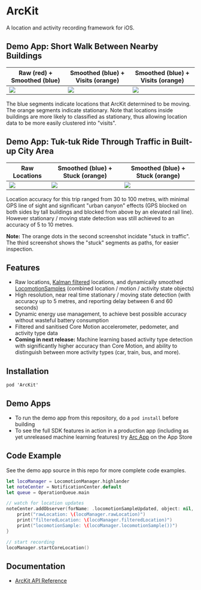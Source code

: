 # ArcKit

A location and activity recording framework for iOS.

## Demo App: Short Walk Between Nearby Buildings

| Raw (red) + Smoothed (blue) | Smoothed (blue) + Visits (orange) | Smoothed (blue) + Visits (orange) |
| --------------------------- | --------------------------------- | --------------------------------- |
| ![](https://raw.githubusercontent.com/sobri909/ArcKit/master/Screenshots/raw_plus_smoothed.png) | ![](https://raw.githubusercontent.com/sobri909/ArcKit/master/Screenshots/smoothed_plus_visits.png) | ![](https://raw.githubusercontent.com/sobri909/ArcKit/master/Screenshots/smoothed_only.png) |

The blue segments indicate locations that ArcKit determined to be moving. The orange segments indicate stationary. Note
that locations inside buildings are more likely to classified as stationary, thus allowing location data to be more 
easily clustered into "visits".

## Demo App: Tuk-tuk Ride Through Traffic in Built-up City Area 

| Raw Locations | Smoothed (blue) + Stuck (orange) | Smoothed (blue) + Stuck (orange) |
| ------------- | -------------------------------- | -------------------------------- |
| ![](https://raw.githubusercontent.com/sobri909/ArcKit/master/Screenshots/tuktuk_raw.png) | ![](https://raw.githubusercontent.com/sobri909/ArcKit/master/Screenshots/tuktuk_smoothed_plus_visits.png) | ![](https://raw.githubusercontent.com/sobri909/ArcKit/master/Screenshots/tuktuk_smoothed.png) |

Location accuracy for this trip ranged from 30 to 100 metres, with minimal GPS line of sight and
significant "urban canyon" effects (GPS blocked on both sides by tall buildings and blocked from above by an elevated 
rail line). However stationary / moving state detection was still achieved to an accuracy of 5 to 10 metres. 

**Note:** The orange dots in the second screenshot incidate "stuck in traffic". The third screenshot shows the "stuck" 
segments as paths, for easier inspection. 

## Features

- Raw locations, [Kalman filtered](https://en.wikipedia.org/wiki/Kalman_filter) locations, and dynamically smoothed 
[LocomotionSamples](https://sobri909.github.io/ArcKit/Classes/LocomotionSample.html) (combined location / motion / 
activity state objects)
- High resolution, near real time stationary / moving state detection (with accuracy up to 5 metres, and reporting 
delay between 6 and 60 seconds)
- Dynamic energy use management, to achieve best possible accuracy without wasteful battery consumption
- Filtered and sanitised Core Motion accelerometer, pedometer, and activity type data
- **Coming in next release:** Machine learning based activity type detection with significantly higher accuracy than 
Core Motion, and ability to distinguish between more activity types (car, train, bus, and more). 

## Installation

`pod 'ArcKit'`

## Demo Apps

- To run the demo app from this repository, do a `pod install` before building
- To see the full SDK features in action in a production app (including as yet unreleased machine learning 
features) try [Arc App](https://itunes.apple.com/app/arc-app-location-activity-tracker/id1063151918?mt=8) on the App 
Store

## Code Example 

See the demo app source in this repo for more complete code examples.

```swift
let locoManager = LocomotionManager.highlander
let noteCenter = NotificationCenter.default
let queue = OperationQueue.main 

// watch for location updates
noteCenter.addObserver(forName: .locomotionSampleUpdated, object: nil, queue: queue) { _ in
    print("rawLocation: \(locoManager.rawLocation)")
    print("filteredLocation: \(locoManager.filteredLocation)")
    print("locomotionSample: \(locoManager.locomotionSample())")
}

// start recording
locoManager.startCoreLocation()
```

## Documentation 

- [ArcKit API Reference](https://sobri909.github.io/ArcKit/)

